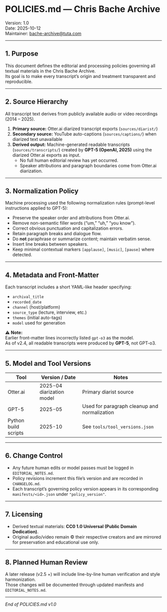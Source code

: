 # POLICIES.md — Chris Bache Archive
Version: 1.0  
Date: 2025-10-12  
Maintainer: bache-archive@tuta.com  

---

## 1. Purpose
This document defines the editorial and processing policies governing all textual materials in the Chris Bache Archive.  
Its goal is to make every transcript’s origin and treatment transparent and reproducible.

---

## 2. Source Hierarchy
All transcript text derives from publicly available audio or video recordings (2014 – 2025).

1. **Primary source:** Otter.ai diarized transcript exports (`sources/diarist/`)  
2. **Secondary source:** YouTube auto-captions (`sources/captions/`) when diarized text unavailable  
3. **Derived output:** Machine-generated readable transcripts (`sources/transcripts/`) created by **GPT-5 (OpenAI, 2025)** using the diarized Otter.ai exports as input.  
   - No full human editorial review has yet occurred.  
   - Speaker attributions and paragraph boundaries come from Otter.ai diarization.

---

## 3. Normalization Policy
Machine processing used the following normalization rules (prompt-level instructions applied to GPT-5):

- Preserve the speaker order and attributions from Otter.ai.  
- Remove non-semantic filler words (“um,” “uh,” “you know”).  
- Correct obvious punctuation and capitalization errors.  
- Retain paragraph breaks and dialogue flow.  
- Do **not** paraphrase or summarize content; maintain verbatim sense.  
- Insert line breaks between speakers.  
- Keep minimal contextual markers `[applause]`, `[music]`, `[pause]` where detected.

---

## 4. Metadata and Front-Matter
Each transcript includes a short YAML-like header specifying:
- `archival_title`  
- `recorded_date`  
- `channel` (host/platform)  
- `source_type` (lecture, interview, etc.)  
- `themes` (initial auto-tags)  
- `model` used for generation  

⚠️ **Note:**  
Earlier front-matter lines incorrectly listed `gpt-o3` as the model.  
As of v2.4, all readable transcripts were produced by **GPT-5**, not GPT-o3.

---

## 5. Model and Tool Versions
| Tool | Version / Date | Notes |
|------|----------------|-------|
| Otter.ai | 2025-04 diarization model | Primary diarist source |
| GPT-5 | 2025-05 | Used for paragraph cleanup and normalization |
| Python build scripts | 2025-10 | See `tools/tool_versions.json` |

---

## 6. Change Control
- Any future human edits or model passes must be logged in `EDITORIAL_NOTES.md`.  
- Policy revisions increment this file’s version and are recorded in `CHANGELOG.md`.  
- Each transcript’s governing policy version appears in its corresponding `manifests/<id>.json` under `"policy_version"`.

---

## 7. Licensing
- Derived textual materials: **CC0 1.0 Universal (Public Domain Dedication)**.  
- Original audio/video remain © their respective creators and are mirrored for preservation and educational use only.

---

## 8. Planned Human Review
A later release (v2.5 +) will include line-by-line human verification and style harmonization.  
Those changes will be documented through updated manifests and `EDITORIAL_NOTES.md`.

---

*End of POLICIES.md v1.0*
